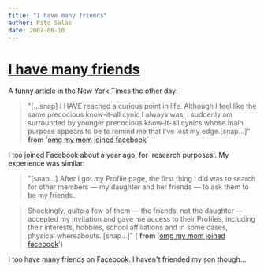 ```yaml
---
title: "I have many friends"
author: Pito Salas
date: 2007-06-10
---
```

# [I have many friends](None)




A funny article in the New York Times the other day:

> "[…snap] I HAVE reached a curious point in life. Although I feel like the
> same precocious know-it-all cynic I always was, I suddenly am surrounded by
> younger precocious know-it-all cynics whose main purpose appears to be to
> remind me that I’ve lost my edge.[snap…]" **from** '[omg my mom joined
> facebook](<http://www.nytimes.com/2007/06/07/fashion/07Cyber.html?_r=1&oref=slogin>)'

I too joined Facebook about a year ago, for 'research purposes'. My experience
was similar:

> "[snap…] After I got my Profile page, the first thing I did was to search
> for other members — my daughter and her friends — to ask them to be my
> friends.

> Shockingly, quite a few of them — the friends, not the daughter — accepted
> my invitation and gave me access to their Profiles, including their
> interests, hobbies, school affiliations and in some cases, physical
> whereabouts. [snap…]" ( **from** '[omg my mom joined
> facebook](<http://www.nytimes.com/2007/06/07/fashion/07Cyber.html?_r=1&oref=slogin>)')

I too have many friends on Facebook. I haven't friended my son though…




